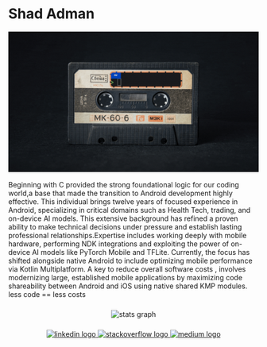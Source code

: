 # Shad Adman #

<div align="center">
<img src="https://github.com/shadmanadman/AbTrax/blob/main/poster.gif" width="720px">
</div>

Beginning with C provided the strong foundational logic for our coding world,a base that made the transition to Android development highly effective. This individual brings twelve years of focused experience in Android, specializing in critical domains such as Health Tech, trading, and on-device AI models. 
This extensive background has refined a proven ability to make technical decisions under pressure and establish lasting professional relationships.Expertise includes working deeply with mobile hardware, performing NDK integrations and exploiting the power of on-device AI models like PyTorch Mobile and TFLite. Currently, the focus has shifted alongside native Android to include optimizing mobile performance via Kotlin Multiplatform. A key to reduce overall software costs , involves modernizing large, established mobile applications by maximizing code shareability between Android and iOS using native shared KMP modules. 
less code == less costs


###

<div align="center">
  <img src="http://github-profile-summary-cards.vercel.app/api/cards/profile-details?username=shadmanadman&theme=calm" width=750  alt="stats graph"/>

</div>

###

<div align="center">
  <!-- LinkedIn -->
  <a href="https://www.linkedin.com/in/shadman-adman/" target="_blank" rel="noopener noreferrer">
    <img src="https://img.shields.io/static/v1?message=LinkedIn&logo=linkedin&label=&color=0A66C2&logoColor=white&labelColor=&style=for-the-badge" height="40" alt="linkedin logo" />
  </a>

  <!-- StackOverflow -->
  <a href="https://stackoverflow.com/users/4398123/shadman-adman" target="_blank" rel="noopener noreferrer">
    <img src="https://img.shields.io/static/v1?message=StackOverflow&logo=stackoverflow&label=&color=FE7A16&logoColor=white&labelColor=&style=for-the-badge" height="40" alt="stackoverflow logo" />
  </a>

  <!-- Medium -->
  <a href="https://medium.com/@adman.shadman" target="_blank" rel="noopener noreferrer">
    <img src="https://img.shields.io/static/v1?message=Medium&logo=medium&label=&color=000000&logoColor=white&labelColor=&style=for-the-badge" height="40" alt="medium logo" />
  </a>
</div>

###



